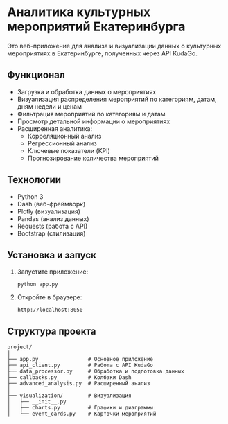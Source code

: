 # Аналитика культурных мероприятий Екатеринбурга

Это веб-приложение для анализа и визуализации данных о культурных мероприятиях в Екатеринбурге, полученных через API KudaGo.

## Функционал

- Загрузка и обработка данных о мероприятиях
- Визуализация распределения мероприятий по категориям, датам, дням недели и ценам
- Фильтрация мероприятий по категориям и датам
- Просмотр детальной информации о мероприятиях
- Расширенная аналитика:
  - Корреляционный анализ
  - Регрессионный анализ
  - Ключевые показатели (KPI)
  - Прогнозирование количества мероприятий

## Технологии

- Python 3
- Dash (веб-фреймворк)
- Plotly (визуализация)
- Pandas (анализ данных)
- Requests (работа с API)
- Bootstrap (стилизация)

## Установка и запуск
1. Запустите приложение:
   ```
   python app.py
   ```

3. Откройте в браузере:
   ```
   http://localhost:8050
   ```

## Структура проекта

```
project/
│
├── app.py                # Основное приложение
├── api_client.py         # Работа с API KudaGo
├── data_processor.py     # Обработка и подготовка данных
├── callbacks.py          # Колбэки Dash
├── advanced_analysis.py  # Расширенный анализ
│
├── visualization/        # Визуализация
│   ├── __init__.py
│   ├── charts.py         # Графики и диаграммы
│   └── event_cards.py    # Карточки мероприятий
```
